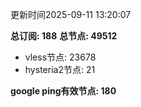 更新时间2025-09-11 13:20:07

**总订阅: 188**
**总节点: 49512**
- vless节点: 23678
- hysteria2节点: 21

**google ping有效节点: 180**
